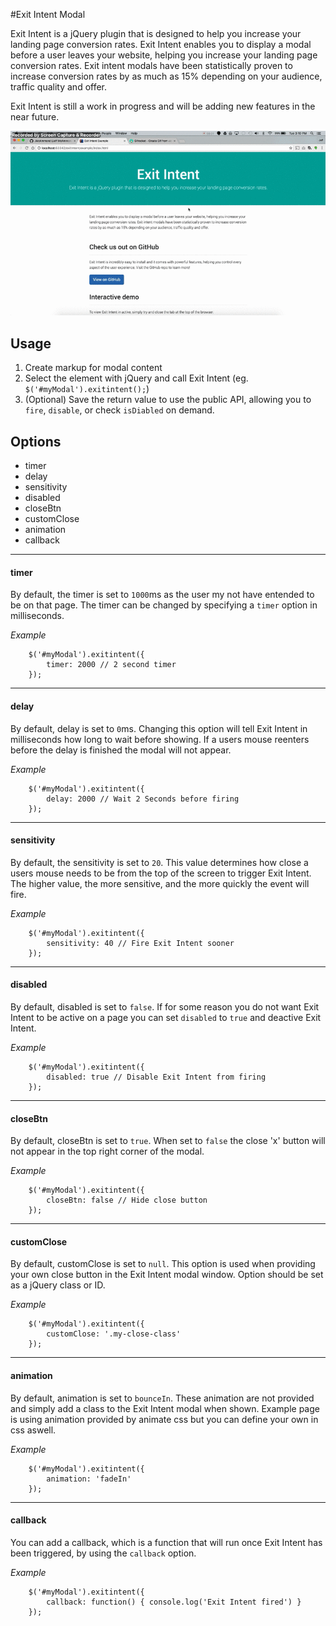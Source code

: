 #Exit Intent Modal

Exit Intent is a jQuery plugin that is designed to help you increase your landing page conversion rates. Exit Intent enables you to display a modal before a user leaves your website, helping you increase your landing page conversion rates. Exit intent modals have been statistically proven to increase conversion rates by as much as 15% depending on your audience, traffic quality and offer. 

Exit Intent is still a work in progress and will be adding new features in the near future.

![Preview](https://github.com/JMcAmmond/exitintent/blob/master/example/exit-intent.gif?raw=true "Exit Intent Preview")

## Usage
1. Create markup for modal content
2. Select the element with jQuery and call Exit Intent (eg. `$('#myModal').exitintent();`)
3. (Optional) Save the return value to use the public API, allowing you to `fire`, `disable`, or check `isDiabled` on demand.

## Options
- timer
- delay
- sensitivity
- disabled
- closeBtn
- customClose
- animation
- callback

---

#### timer
By default, the timer is set to `1000`ms as the user my not have entended to be on that page. The timer can be changed by specifying a `timer` option in milliseconds.

*Example*
```
    $('#myModal').exitintent({
        timer: 2000 // 2 second timer
    });
```

---

#### delay
By default, delay is set to `0`ms. Changing this option will tell Exit Intent in milliseconds how long to wait before showing. If a users mouse reenters before the delay is finished the modal will not appear.

*Example*
```
    $('#myModal').exitintent({
        delay: 2000 // Wait 2 Seconds before firing
    });
```

---

#### sensitivity
By default, the sensitivity is set to `20`. This value determines how close a users mouse needs to be from the top of the screen to trigger Exit Intent. The higher value, the more sensitive, and the more quickly the event will fire.

*Example*
```
    $('#myModal').exitintent({
        sensitivity: 40 // Fire Exit Intent sooner
    });
```

---

#### disabled
By default, disabled is set to `false`. If for some reason you do not want Exit Intent to be active on a page you can set `disabled` to `true` and deactive Exit Intent.

*Example*
```
    $('#myModal').exitintent({
        disabled: true // Disable Exit Intent from firing
    });
```

---

#### closeBtn
By default, closeBtn is set to `true`. When set to `false` the close 'x' button will not appear in the top right corner of the modal. 

*Example*
```
    $('#myModal').exitintent({
        closeBtn: false // Hide close button
    });
```

---

#### customClose
By default, customClose is set to `null`. This option is used when providing your own close button in the Exit Intent modal window. Option should be set as a jQuery class or ID. 

*Example*
```
    $('#myModal').exitintent({
        customClose: '.my-close-class'
    });
```

---

#### animation
By default, animation is set to `bounceIn`. These animation are not provided and simply add a class to the Exit Intent modal when shown. Example page is using animation provided by animate css but you can define your own in css aswell.

*Example*
```
    $('#myModal').exitintent({
        animation: 'fadeIn'
    });
```

---

#### callback
You can add a callback, which is a function that will run once Exit Intent has been triggered, by using the `callback` option.

*Example*
```
    $('#myModal').exitintent({
        callback: function() { console.log('Exit Intent fired') }
    });
```